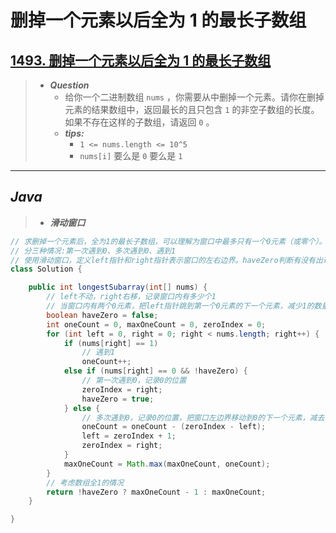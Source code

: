 # 删掉一个元素以后全为 1 的最长子数组

## [1493. 删掉一个元素以后全为 1 的最长子数组](https://leetcode.cn/problems/longest-subarray-of-1s-after-deleting-one-element/)

> - ***Question***
>   - 给你一个二进制数组 `nums` ，你需要从中删掉一个元素。请你在删掉元素的结果数组中，返回最长的且只包含 `1` 的非空子数组的长度。如果不存在这样的子数组，请返回 `0` 。
>   - ***tips:***
>     - `1 <= nums.length <= 10^5`
>     - `nums[i]` 要么是 `0` 要么是 `1`

---

## *Java*

> - ***滑动窗口***

```java
// 求删掉一个元素后，全为1的最长子数组，可以理解为窗口中最多只有一个0元素（或零个）。
// 分三种情况:第一次遇到0、多次遇到0、遇到1
// 使用滑动窗口，定义left指针和right指针表示窗口的左右边界。haveZero判断有没有出现过0，zeroIndex记录0的索引，oneCount记录窗口内1的数量
class Solution {

    public int longestSubarray(int[] nums) {
        // left不动，right右移，记录窗口内有多少个1
        // 当窗口内有两个0元素，把left指针跳到第一个0元素的下一个元素，减少1的数量
        boolean haveZero = false;
        int oneCount = 0, maxOneCount = 0, zeroIndex = 0;
        for (int left = 0, right = 0; right < nums.length; right++) {
            if (nums[right] == 1)
                // 遇到1
                oneCount++;
            else if (nums[right] == 0 && !haveZero) {
                // 第一次遇到0，记录0的位置
                zeroIndex = right;
                haveZero = true;
            } else {
                // 多次遇到0，记录0的位置，把窗口左边界移动到0的下一个元素，减去舍弃区间中1的数量
                oneCount = oneCount - (zeroIndex - left);
                left = zeroIndex + 1;
                zeroIndex = right;
            }
            maxOneCount = Math.max(maxOneCount, oneCount);
        }
        // 考虑数组全1的情况
        return !haveZero ? maxOneCount - 1 : maxOneCount;
    }

}
```
